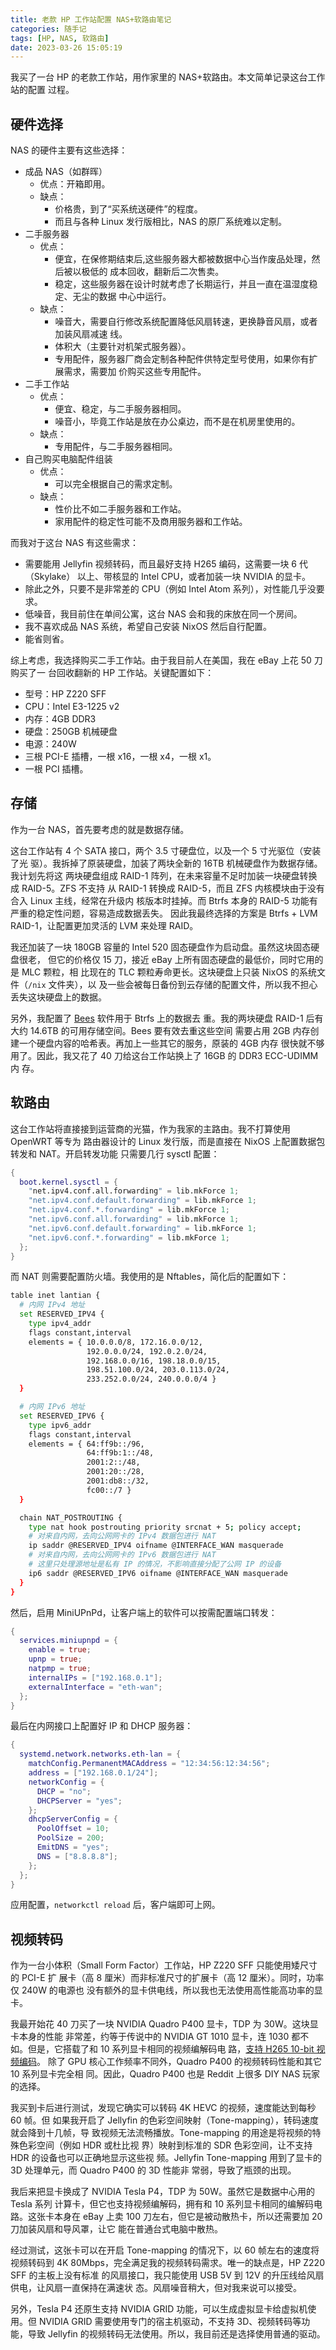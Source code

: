 ```yaml
---
title: 老款 HP 工作站配置 NAS+软路由笔记
categories: 随手记
tags: [HP, NAS, 软路由]
date: 2023-03-26 15:05:19
---
```


我买了一台 HP 的老款工作站，用作家里的 NAS+软路由。本文简单记录这台工作站的配置
过程。

## 硬件选择

NAS 的硬件主要有这些选择：

- 成品 NAS（如群晖）
  - 优点：开箱即用。
  - 缺点：
    - 价格贵，到了“买系统送硬件”的程度。
    - 而且与各种 Linux 发行版相比，NAS 的原厂系统难以定制。
- 二手服务器
  - 优点：
    - 便宜，在保修期结束后,这些服务器大都被数据中心当作废品处理，然后被以极低的
      成本回收，翻新后二次售卖。
    - 稳定，这些服务器在设计时就考虑了长期运行，并且一直在温湿度稳定、无尘的数据
      中心中运行。
  - 缺点：
    - 噪音大，需要自行修改系统配置降低风扇转速，更换静音风扇，或者加装风扇减速
      线。
    - 体积大（主要针对机架式服务器）。
    - 专用配件，服务器厂商会定制各种配件供特定型号使用，如果你有扩展需求，需要加
      价购买这些专用配件。
- 二手工作站
  - 优点：
    - 便宜、稳定，与二手服务器相同。
    - 噪音小，毕竟工作站是放在办公桌边，而不是在机房里使用的。
  - 缺点：
    - 专用配件，与二手服务器相同。
- 自己购买电脑配件组装
  - 优点：
    - 可以完全根据自己的需求定制。
  - 缺点：
    - 性价比不如二手服务器和工作站。
    - 家用配件的稳定性可能不及商用服务器和工作站。

而我对于这台 NAS 有这些需求：

- 需要能用 Jellyfin 视频转码，而且最好支持 H265 编码，这需要一块 6 代（Skylake）
  以上、带核显的 Intel CPU，或者加装一块 NVIDIA 的显卡。
- 除此之外，只要不是非常差的 CPU（例如 Intel Atom 系列），对性能几乎没要求。
- 低噪音，我目前住在单间公寓，这台 NAS 会和我的床放在同一个房间。
- 我不喜欢成品 NAS 系统，希望自己安装 NixOS 然后自行配置。
- 能省则省。

综上考虑，我选择购买二手工作站。由于我目前人在美国，我在 eBay 上花 50 刀购买了一
台回收翻新的 HP 工作站。关键配置如下：

- 型号：HP Z220 SFF
- CPU：Intel E3-1225 v2
- 内存：4GB DDR3
- 硬盘：250GB 机械硬盘
- 电源：240W
- 三根 PCI-E 插槽，一根 x16，一根 x4，一根 x1。
- 一根 PCI 插槽。

## 存储

作为一台 NAS，首先要考虑的就是数据存储。

这台工作站有 4 个 SATA 接口，两个 3.5 寸硬盘位，以及一个 5 寸光驱位（安装了光
驱）。我拆掉了原装硬盘，加装了两块全新的 16TB 机械硬盘作为数据存储。我计划先将这
两块硬盘组成 RAID-1 阵列，在未来容量不足时加装一块硬盘转换成 RAID-5。ZFS 不支持
从 RAID-1 转换成 RAID-5，而且 ZFS 内核模块由于没有合入 Linux 主线，经常在升级内
核版本时挂掉。而 Btrfs 本身的 RAID-5 功能有严重的稳定性问题，容易造成数据丢失。
因此我最终选择的方案是 Btrfs + LVM RAID-1，让配置更加灵活的 LVM 来处理 RAID。

我还加装了一块 180GB 容量的 Intel 520 固态硬盘作为启动盘。虽然这块固态硬盘很老，
但它的价格仅 15 刀，接近 eBay 上所有固态硬盘的最低价，同时它用的是 MLC 颗粒，相
比现在的 TLC 颗粒寿命更长。这块硬盘上只装 NixOS 的系统文件（`/nix` 文件夹），以
及一些会被每日备份到云存储的配置文件，所以我不担心丢失这块硬盘上的数据。

另外，我配置了 [Bees](https://github.com/Zygo/bees) 软件用于 Btrfs 上的数据去
重。我的两块硬盘 RAID-1 后有大约 14.6TB 的可用存储空间。Bees 要有效去重这些空间
需要占用 2GB 内存创建一个硬盘内容的哈希表。再加上一些其它的服务，原装的 4GB 内存
很快就不够用了。因此，我又花了 40 刀给这台工作站换上了 16GB 的 DDR3 ECC-UDIMM 内
存。

## 软路由

这台工作站将直接接到运营商的光猫，作为我家的主路由。我不打算使用 OpenWRT 等专为
路由器设计的 Linux 发行版，而是直接在 NixOS 上配置数据包转发和 NAT。开启转发功能
只需要几行 sysctl 配置：

```nix
{
  boot.kernel.sysctl = {
    "net.ipv4.conf.all.forwarding" = lib.mkForce 1;
    "net.ipv4.conf.default.forwarding" = lib.mkForce 1;
    "net.ipv4.conf.*.forwarding" = lib.mkForce 1;
    "net.ipv6.conf.all.forwarding" = lib.mkForce 1;
    "net.ipv6.conf.default.forwarding" = lib.mkForce 1;
    "net.ipv6.conf.*.forwarding" = lib.mkForce 1;
  };
}
```

而 NAT 则需要配置防火墙。我使用的是 Nftables，简化后的配置如下：

```bash
table inet lantian {
  # 内网 IPv4 地址
  set RESERVED_IPV4 {
    type ipv4_addr
    flags constant,interval
    elements = { 10.0.0.0/8, 172.16.0.0/12,
                 192.0.0.0/24, 192.0.2.0/24,
                 192.168.0.0/16, 198.18.0.0/15,
                 198.51.100.0/24, 203.0.113.0/24,
                 233.252.0.0/24, 240.0.0.0/4 }
  }

  # 内网 IPv6 地址
  set RESERVED_IPV6 {
    type ipv6_addr
    flags constant,interval
    elements = { 64:ff9b::/96,
                 64:ff9b:1::/48,
                 2001:2::/48,
                 2001:20::/28,
                 2001:db8::/32,
                 fc00::/7 }
  }

  chain NAT_POSTROUTING {
    type nat hook postrouting priority srcnat + 5; policy accept;
    # 对来自内网，去向公网网卡的 IPv4 数据包进行 NAT
    ip saddr @RESERVED_IPV4 oifname @INTERFACE_WAN masquerade
    # 对来自内网，去向公网网卡的 IPv6 数据包进行 NAT
    # 这里只处理源地址是私有 IP 的情况，不影响直接分配了公网 IP 的设备
    ip6 saddr @RESERVED_IPV6 oifname @INTERFACE_WAN masquerade
  }
}
```

然后，启用 MiniUPnPd，让客户端上的软件可以按需配置端口转发：

```nix
{
  services.miniupnpd = {
    enable = true;
    upnp = true;
    natpmp = true;
    internalIPs = ["192.168.0.1"];
    externalInterface = "eth-wan";
  };
}
```

最后在内网接口上配置好 IP 和 DHCP 服务器：

```nix
{
  systemd.network.networks.eth-lan = {
    matchConfig.PermanentMACAddress = "12:34:56:12:34:56";
    address = ["192.168.0.1/24"];
    networkConfig = {
      DHCP = "no";
      DHCPServer = "yes";
    };
    dhcpServerConfig = {
      PoolOffset = 10;
      PoolSize = 200;
      EmitDNS = "yes";
      DNS = ["8.8.8.8"];
    };
  };
}
```

应用配置，`networkctl reload` 后，客户端即可上网。

## 视频转码

作为一台小体积（Small Form Factor）工作站，HP Z220 SFF 只能使用矮尺寸的 PCI-E 扩
展卡（高 8 厘米）而非标准尺寸的扩展卡（高 12 厘米）。同时，功率仅 240W 的电源也
没有额外的显卡供电线，所以我也无法使用高性能高功率的显卡。

我最开始花 40 刀买了一块 NVIDIA Quadro P400 显卡，TDP 为 30W。这块显卡本身的性能
非常差，约等于传说中的 NVIDIA GT 1010 显卡，连 1030 都不如。但是，它搭载了和 10
系列显卡相同的视频编解码电
路，[支持 H265 10-bit 视频编码](https://developer.nvidia.com/video-encode-and-decode-gpu-support-matrix-new)。
除了 GPU 核心工作频率不同外，Quadro P400 的视频转码性能和其它 10 系列显卡完全相
同。因此，Quadro P400 也是 Reddit 上很多 DIY NAS 玩家的选择。

我买到卡后进行测试，发现它确实可以转码 4K HEVC 的视频，速度能达到每秒 60 帧。但
如果我开启了 Jellyfin 的色彩空间映射（Tone-mapping），转码速度就会降到十几帧，导
致视频无法流畅播放。Tone-mapping 的用途是将视频的特殊色彩空间（例如 HDR 或杜比视
界）映射到标准的 SDR 色彩空间，让不支持 HDR 的设备也可以正确地显示这些视
频。Jellyfin Tone-mapping 用到了显卡的 3D 处理单元，而 Quadro P400 的 3D 性能非
常弱，导致了瓶颈的出现。

我后来把显卡换成了 NVIDIA Tesla P4，TDP 为 50W。虽然它是数据中心用的 Tesla 系列
计算卡，但它也支持视频编解码，拥有和 10 系列显卡相同的编解码电路。这张卡本身在
eBay 上卖 100 刀左右，但它是被动散热卡，所以还需要加 20 刀加装风扇和导风罩，让它
能在普通台式电脑中散热。

经过测试，这张卡可以在开启 Tone-mapping 的情况下，以 60 帧左右的速度将视频转码到
4K 80Mbps，完全满足我的视频转码需求。唯一的缺点是，HP Z220 SFF 的主板上没有标准
的风扇接口，我只能使用 USB 5V 到 12V 的升压线给风扇供电，让风扇一直保持在满速状
态。风扇噪音稍大，但对我来说可以接受。

另外，Tesla P4 还原生支持 NVIDIA GRID 功能，可以生成虚拟显卡给虚拟机使用。但
NVIDIA GRID 需要使用专门的宿主机驱动，不支持 3D、视频转码等功能，导致 Jellyfin
的视频转码无法使用。所以，我目前还是选择使用普通的驱动。
